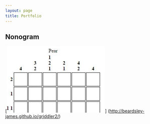 ```yaml
---
layout: page
title: Portfolio
---
```


## Nonogram

[![Nonogram screenshot](/public/images/nonogram_generator.jpg)]
(http://beardsley-james.github.io/griddler2/)
